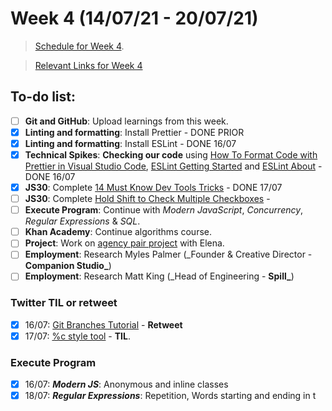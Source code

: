# Week 4 (14/07/21 - 20/07/21)

> [Schedule for Week 4](https://learn.foundersandcoders.com/course/syllabus/pre-app-5/schedule/).

> [Relevant Links for Week 4](https://mjow1999.github.io/FAC-Links/)

## To-do list:

- [ ] **Git and GitHub**: Upload learnings from this week.
- [x] **Linting and formatting**: Install Prettier - DONE PRIOR
- [x] **Linting and formatting**: Install ESLint - DONE 16/07
- [x] **Technical Spikes**: **Checking our code** using [How To Format Code with Prettier in Visual Studio Code](https://www.digitalocean.com/community/tutorials/how-to-format-code-with-prettier-in-visual-studio-code), [ESLint Getting Started](https://eslint.org/docs/user-guide/getting-started) and [ESLint About](https://eslint.org/docs/about/) - DONE 16/07
- [x] **JS30**: Complete [14 Must Know Dev Tools Tricks](https://courses.wesbos.com/account/access/60d7a25c8981fd4f947017c5/view/194129876) - DONE 17/07
- [ ] **JS30**: Complete [Hold Shift to Check Multiple Checkboxes](https://courses.wesbos.com/account/access/60d7a25c8981fd4f947017c5/view/194129765) -
- [ ] **Execute Program**: Continue with _Modern JavaScript_, _Concurrency_, _Regular Expressions_ & _SQL_.
- [ ] **Khan Academy**: Continue algorithms course.
- [ ] **Project**: Work on [agency pair project](https://github.com/fac22/Michael-Elena-Agency) with Elena.
- [ ] **Employment**: Research Myles Palmer (\_Founder & Creative Director - **Companion Studio\_**)
- [ ] **Employment**: Research Matt King (\_Head of Engineering - **Spill\_**)

### Twitter TIL or retweet

- [x] 16/07: [Git Branches Tutorial](https://twitter.com/freeCodeCamp/status/1415718302635200518?s=20) - **Retweet**
- [x] 17/07: [%c style tool](https://twitter.com/michWills99/status/1416485700678164496?s=20) - **TIL**.

### Execute Program

- [x] 16/07: **_Modern JS_**: Anonymous and inline classes
- [x] 18/07: **_Regular Expressions_**: Repetition, Words starting and ending in t
